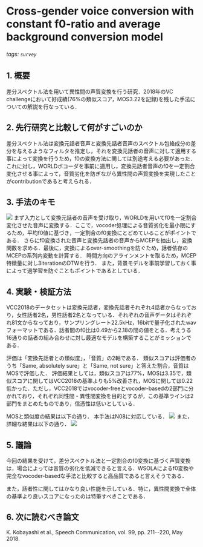 # Cross-gender voice conversion with constant f0-ratio and average background conversion model
###### tags: `survey`


## 1. 概要
差分スペクトル法を用いて異性間の声質変換を行う研究．2018年のVC challengeにおいて好成績(76%の類似スコア，MOS3.22を記録)を残した手法についての解説を行なっている．

## 2. 先行研究と比較して何がすごいのか
差分スペクトル法は変換元話者音声と変換先話者音声のスペクトル包絡成分の差分を与えるようなフィルタを推定し，それを変換元話者の音声に対して適用する事によって変換を行うため，f0の変換方法に関しては別途考える必要があった．これに対し，WORLDボコーダを事前に適用し，変換元話者音声のf0を一定割合変化させる事によって，音質劣化を防ぎながら異性間の声質変換を実現したことがcontributionであると考えられる．

## 3. 手法のキモ
![](https://i.imgur.com/GD9dPgl.jpg)
まず入力として変換元話者の音声を受け取り，WORLDを用いてf0を一定割合変化させた音声に変換する．ここで，vocoder処理による音質劣化を最小限にするため，平均f0値に基づき，一定割合のf0変換にとどめていることがポイントである．
さらにf0変換された音声と変換先話者の音声からMCEPを抽出し，変換関数を求める．最後に，変換によるover-smoothingを防ぐため，話者依存のMCEPの系列内変動を計算する．
時間方向のアラインメントを取るため，MCEP特徴量に対し3iterationのDTWを行う．
また，背景モデルを事前学習しておく事によって過学習を防ぐこともポイントであるとしている．

## 4. 実験・検証方法
VCC2018のデータセットは変換元話者，変換先話者それぞれ4話者からなっており，女性話者2名，男性話者2名となっている．それぞれの音声データはそれぞれ81文からなっており，サンプリングレート22.5kHz，16bitで量子化されたwavフォーマットである．話者間のf0比は0.49から2.18の間の値をとる．考えうる16通りの話者の組み合わせに対し最適なモデルを構築することがミッションである．

評価は「変換先話者との類似度」，「音質」の2軸である．
類似スコアは評価者のうち「Same, absolutely sure」と「Same, not sure」と答えた割合，音質はMOSで評価した．
評価結果としては，類似スコアは77%，MOSは3.35で，類似スコアに関してはVCC2018の基準よりも5%改善され，MOSに関しては0.22低かった．ただし，VCC2018ではvocoder-freeとvocoder-basedの2部門に分かれており，それぞれ同性間・異性間変換を目的とするが，この基準ラインは2部門をまとめたものであり，信憑性は低いとしている．

MOSと類似度の結果は以下の通り．
本手法はN08に対応している．
![](https://i.imgur.com/yXwlpEO.jpg)
また，詳細な結果は以下の通り．
![](https://i.imgur.com/pBi8LWq.jpg)


## 5. 議論
今回の結果を受けて，差分スペクトル法と一定割合のf0変換に基づく声質変換は，場合によっては音質の劣化を低減できると言える．WSOLAによるf0変換や完全なvocoder-basedな手法と比較すると高品質であると言えそうである．

また，話者性に関してはかなり良い性能を示している．特に，異性間変換で全体の基準より良いスコアになったのは特筆すべきことである．


## 6. 次に読むべき論文
K. Kobayashi et al., Speech Communication, vol. 99, pp. 211--220, May 2018.
